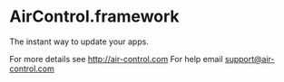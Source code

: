 # AirControl.framework
The instant way to update your apps.

For more details see http://air-control.com
For help email support@air-control.com
